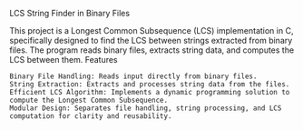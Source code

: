 LCS String Finder in Binary Files

This project is a Longest Common Subsequence (LCS) implementation in C, specifically designed to find the LCS between strings extracted from binary files. The program reads binary files, extracts string data, and computes the LCS between them.
Features

    Binary File Handling: Reads input directly from binary files.
    String Extraction: Extracts and processes string data from the files.
    Efficient LCS Algorithm: Implements a dynamic programming solution to compute the Longest Common Subsequence.
    Modular Design: Separates file handling, string processing, and LCS computation for clarity and reusability.
